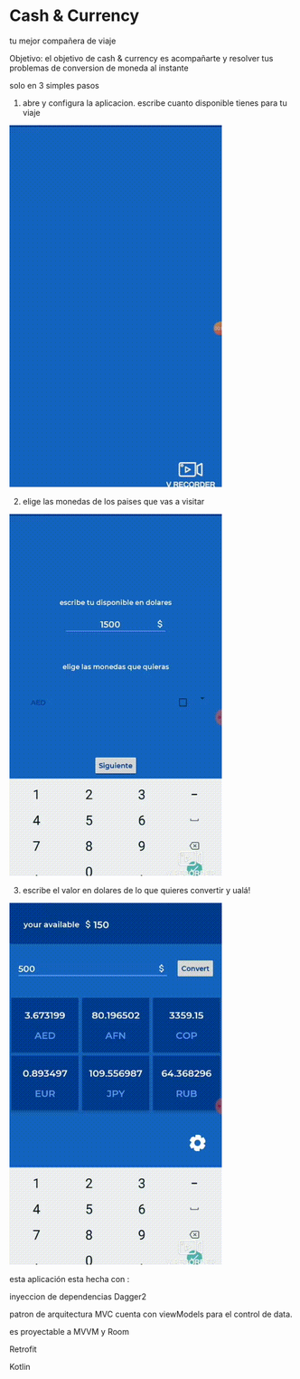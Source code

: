 # Cash & Currency
tu mejor compañera de viaje

Objetivo:
el objetivo de cash & currency es acompañarte y resolver tus problemas de conversion de moneda al instante

solo en 3 simples pasos
1. abre y configura la aplicacion. 
    escribe cuanto disponible tienes para tu viaje
    
![](configura.gif)

2. elige las monedas de los paises que vas a visitar

![](busca_tus_monedas.gif)

3. escribe el valor en dolares de lo que quieres convertir y ualá!

![](convierte.gif)


esta aplicación esta hecha con :

inyeccion de dependencias Dagger2

patron de arquitectura MVC cuenta con viewModels para el control de data. 

es proyectable a MVVM y Room

Retrofit

Kotlin

